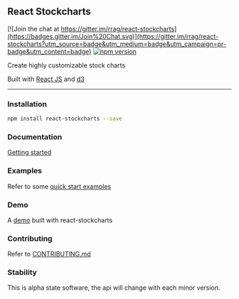 ## React Stockcharts

[![Join the chat at https://gitter.im/rrag/react-stockcharts](https://badges.gitter.im/Join%20Chat.svg)](https://gitter.im/rrag/react-stockcharts?utm_source=badge&utm_medium=badge&utm_campaign=pr-badge&utm_content=badge)
[![npm version](https://badge.fury.io/js/react-stockcharts.svg)](https://badge.fury.io/js/react-stockcharts)

Create highly customizable stock charts

Built with [React JS](http://facebook.github.io/react/) and [d3](http://d3js.org/)

---

### Installation
```sh
npm install react-stockcharts --save
```

### Documentation

[Getting started](http://rrag.github.io/react-stockcharts/documentation.html#/getting_started)

### Examples

Refer to some [quick start examples](http://rrag.github.io/react-stockcharts/documentation.html#/quick_start_examples)

### Demo

A [demo](http://rrag.github.io/stockcharts-demo/) built with react-stockcharts

### Contributing

Refer to [CONTRIBUTING.md](./CONTRIBUTING.md)

### Stability

This is alpha state software, the api will change with each minor version.